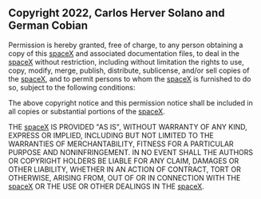 ## Copyright 2022, Carlos Herver Solano and German Cobian

Permission is hereby granted, free of charge, to any person obtaining a copy of this [spaceX](https://github.com/carloshs1994/spaceX) and associated documentation files, to deal in the [spaceX](https://github.com/carloshs1994/spaceX) without restriction, including without limitation the rights to use, copy, modify, merge, publish, distribute, sublicense, and/or sell copies of the [spaceX](https://github.com/carloshs1994/spaceX), and to permit persons to whom the [spaceX](https://github.com/carloshs1994/spaceX) is furnished to do so, subject to the following conditions:

The above copyright notice and this permission notice shall be included in all copies or substantial portions of the [spaceX](https://github.com/carloshs1994/spaceX).

THE [spaceX](https://github.com/carloshs1994/spaceX) IS PROVIDED "AS IS", WITHOUT WARRANTY OF ANY KIND, EXPRESS OR IMPLIED, INCLUDING BUT NOT LIMITED TO THE WARRANTIES OF MERCHANTABILITY, FITNESS FOR A PARTICULAR PURPOSE AND NONINFRINGEMENT. IN NO EVENT SHALL THE AUTHORS OR COPYRIGHT HOLDERS BE LIABLE FOR ANY CLAIM, DAMAGES OR OTHER LIABILITY, WHETHER IN AN ACTION OF CONTRACT, TORT OR OTHERWISE, ARISING FROM, OUT OF OR IN CONNECTION WITH THE [spaceX](https://github.com/carloshs1994/spaceX) OR THE USE OR OTHER DEALINGS IN THE [spaceX](https://github.com/carloshs1994/spaceX).